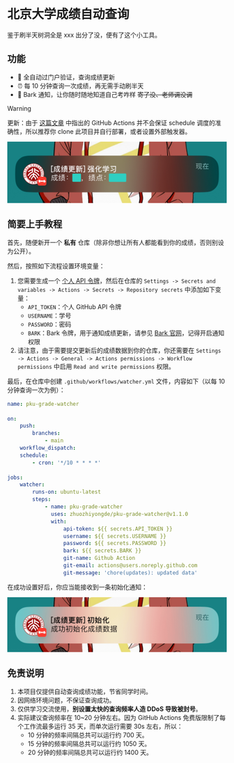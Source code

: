 # 北京大学成绩自动查询

鉴于刷半天树洞全是 xxx 出分了没，便有了这个小工具。

## 功能

-   🚀 全自动过门户验证，查询成绩更新
-   ⏰ 每 10 分钟查询一次成绩，再无需手动刷半天
-   📢 Bark 通知，让你随时随地知道自己考咋样 ~~寄了没、老师调没调~~

> [!WARNING]
> 更新：由于 [这篇文章](https://www.sivamuthukumar.com/blog/ghactions-scheduled-workflows-external-trigger) 中指出的 GitHub Actions 并不会保证 schedule 调度的准确性，所以推荐你 clone 此项目并自行部署，或者设置外部触发器。

![sample](README.assets/sample.png)

## 简要上手教程

首先，随便新开一个 **私有** 仓库（除非你想让所有人都能看到你的成绩，否则别设为公开）。

然后，按照如下流程设置环境变量：

1. 您需要生成一个 [个人 API 令牌](https://github.com/settings/tokens/new)，然后在仓库的 `Settings -> Secrets and variables -> Actions -> Secrets -> Repository secrets` 中添加如下变量：
    - `API_TOKEN`：个人 GitHub API 令牌
    - `USERNAME`：学号
    - `PASSWORD`：密码
    - `BARK`：Bark 令牌，用于通知成绩更新，请参见 [Bark 官网](https://bark.day.app/)，记得开启通知权限
2. 请注意，由于需要提交更新后的成绩数据到你的仓库，你还需要在 `Settings -> Actions -> General -> Actions permissions -> Workflow permissions` 中启用 `Read and write permissions` 权限。

最后，在仓库中创建 `.github/workflows/watcher.yml` 文件，内容如下（以每 10 分钟查询一次为例）：

```yml
name: pku-grade-watcher

on:
    push:
        branches:
            - main
    workflow_dispatch:
    schedule:
        - cron: '*/10 * * * *'

jobs:
    watcher:
        runs-on: ubuntu-latest
        steps:
            - name: pku-grade-watcher
              uses: zhuozhiyongde/pku-grade-watcher@v1.1.0
              with:
                  api-token: ${{ secrets.API_TOKEN }}
                  username: ${{ secrets.USERNAME }}
                  password: ${{ secrets.PASSWORD }}
                  bark: ${{ secrets.BARK }}
                  git-name: Github Action
                  git-email: actions@users.noreply.github.com
                  git-message: 'chore(updates): updated data'
```

在成功设置好后，你应当能接收到一条初始化通知：

![init](README.assets/init.png)

## 免责说明

1. 本项目仅提供自动查询成绩功能，节省同学时间。
2. 因网络环境问题，不保证查询成功。
3. 仅供学习交流使用，**别设置太快的查询频率人造 DDoS 导致被封号**。
4. 实际建议查询频率在 10~20 分钟左右。因为 GitHub Actions 免费版限制了每个工作流最多运行 35 天，而单次运行需要 30s 左右，所以：
    - 10 分钟的频率间隔总共可以运行约 700 天。
    - 15 分钟的频率间隔总共可以运行约 1050 天。
    - 20 分钟的频率间隔总共可以运行约 1400 天。
